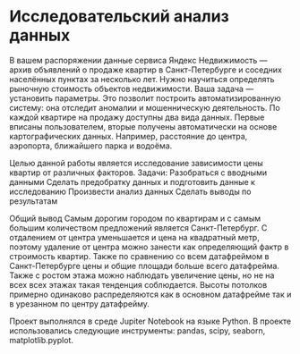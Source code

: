 <div id-"header" align-"center">
<h1>Исследовательский анализ данных</h1> 

<p1>В вашем распоряжении данные сервиса Яндекc Недвижимость — архив объявлений о продаже квартир в Санкт-Петербурге и соседних населённых пунктах за несколько лет. Нужно научиться определять рыночную стоимость объектов недвижимости. Ваша задача — установить параметры. Это позволит построить автоматизированную систему: она отследит аномалии и мошенническую деятельность.
</p1>
<p2>
По каждой квартире на продажу доступны два вида данных. Первые вписаны пользователем, вторые получены автоматически на основе картографических данных. Например, расстояние до центра, аэропорта, ближайшего парка и водоёма.
</p2>

<p3>Целью данной работы является исследование зависимости цены квартир от различных факторов. Задачи:
Разобраться с вводными данными
Сделать предобратку данных и подготовить данные к исследованию
Произвести анализ данных
Сделать выводы по результатам
</p3>

<p4>Общий вывод
Самым дорогим городом по квартирам и с самым большим количеством предложений является Санкт-Петербург. С отдалением от центра уменьшается и цена на квадратный метр, поэтому удаление от центра можно занести как определяющий фактр в строимость квартир. Также по сравнению со всем датафреймом в Санкт-Петербурге цены и общие площади больше всего датафрейма. Также с ростом этажа можно наблюдать увеличение цены, но не на всех всех этажах такая тенденция соблюдается. Высоты потолков примерно одинаково распределяются как в основном датафрейме так и в урезанном по центру датафрейму.
</p4>

<p5> Проект выполнялся в среде Jupiter Notebook на языке Python. В проекте использовались следующие инструменты: pandas, scipy, seaborn, matplotlib.pyplot.
</p5>  

</div>
